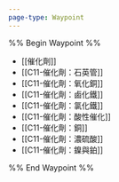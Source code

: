 ```yaml
---
page-type: Waypoint
---
```

%% Begin Waypoint %%
- [[催化劑]]
- [[C11-催化劑：石英管]]
- [[C11-催化劑：氧化銅]]
- [[C11-催化劑：鹵化鐵]]
- [[C11-催化劑：氯化鐵]]
- [[C11-催化劑：酸性催化]]
- [[C11-催化劑：銅]]
- [[C11-催化劑：濃硫酸]]
- [[C11-催化劑：鎳與鉑]]

%% End Waypoint %%